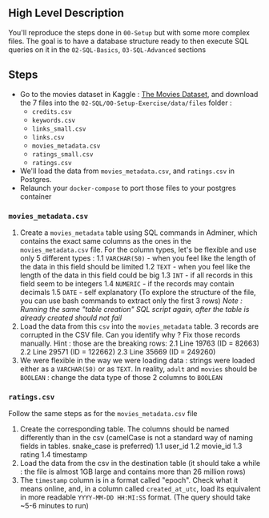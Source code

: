 ## High Level Description 

You'll reproduce the steps done in `00-Setup` but with some more complex files. The goal is to have a database structure ready to then execute SQL queries on it in the `02-SQL-Basics`, `03-SQL-Advanced` sections

## Steps

- Go to the movies dataset in Kaggle : [The Movies Dataset](https://www.kaggle.com/datasets/rounakbanik/the-movies-dataset?resource=download), and download the 7 files into the `02-SQL/00-Setup-Exercise/data/files` folder : 
  - `credits.csv`
  - `keywords.csv`
  - `links_small.csv`
  - `links.csv`
  - `movies_metadata.csv`
  - `ratings_small.csv`
  - `ratings.csv`
- We'll load the data from `movies_metadata.csv`, and `ratings.csv` in Postgres.
- Relaunch your `docker-compose` to port those files to your postgres container

### `movies_metadata.csv`
1. Create a `movies_metadata` table using SQL commands in Adminer, which contains the exact same columns as the ones in the `movies_metadata.csv` file. For the column types, let's be flexible and use only 5 different types : 
  1.1 `VARCHAR(50)` - when you feel like the length of the data in this field should be limited
  1.2 `TEXT` - when you feel like the length of the data in this field could be big
  1.3 `INT` - if all records in this field seem to be integers
  1.4 `NUMERIC` - if the records may contain decimals
  1.5 `DATE` - self explanatory
(To explore the structure of the file, you can use bash commands to extract only the first 3 rows)
_Note : Running the same "table creation" SQL script again, after the table is already created should not fail_
2. Load the data from this `csv` into the `movies_metadata` table. 3 records are corrupted in the CSV file. Can you identify why ? Fix those records manually. 
Hint : those are the breaking rows:
  2.1 Line 19763 (ID = 82663)
  2.2 Line 29571 (ID = 122662)
  2.3 Line 35669 (ID = 249260)
3. We were flexible in the way we were loading data : strings were loaded either as a `VARCHAR(50)` or as `TEXT`. In reality, `adult` and `movies` should be `BOOLEAN` : change the data type of those 2 columns to `BOOLEAN`

### `ratings.csv`
Follow the same steps as for the `movies_metadata.csv` file
1. Create the corresponding table. The columns should be named differently than in the csv (camelCase is not a standard way of naming fields in tables. snake_case is preferred)
  1.1 user_id
  1.2 movie_id
  1.3 rating
  1.4 timestamp
2. Load the data from the csv in the destination table (it should take a while : the file is almost 1GB large and contains more than 26 million rows)
3. The `timestamp` column is in a format called "epoch". Check what it means online, and, in a column called `created_at_utc`, load its equivalent in more readable `YYYY-MM-DD HH:MI:SS` format. (The query should take ~5-6 minutes to run)
